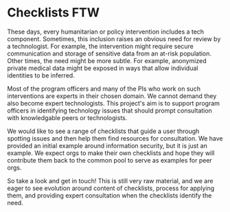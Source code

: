 Checklists FTW
==============

These days, every humanitarian or policy intervention includes a tech
component.  Sometimes, this inclusion raises an obvious need for
review by a technologist.  For example, the intervention might require
secure communication and storage of sensitive data from an at-risk
population.  Other times, the need might be more subtle.  For example,
anonymized private medical data might be exposed in ways that allow
individual identities to be inferred.

Most of the program officers and many of the PIs who work on such
interventions are experts in their chosen domain.  We cannot demand
they also become expert technologists.  This project's aim is to
support program officers in identifying technology issues that should
prompt consultation with knowledgable peers or technologists.

We would like to see a range of checklists that guide a user through
spotting issues and then help them find resources for consultation.
We have provided an initial example around information security, but
it is just an example.  We expect orgs to make their own checklists
and hope they will contribute them back to the common pool to serve as
examples for peer orgs.

So take a look and get in touch!  This is still very raw material, and
we are eager to see evolution around content of checklists,
process for applying them, and providing expert consultation when the
checklists identify the need.
